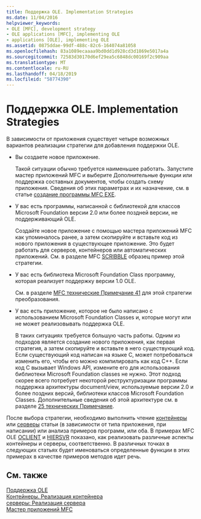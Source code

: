 ```yaml
---
title: Поддержка OLE. Implementation Strategies
ms.date: 11/04/2016
helpviewer_keywords:
- OLE [MFC], development strategy
- OLE applications [MFC], implementing OLE
- applications [OLE], implementing OLE
ms.assetid: 0875ddae-99df-488c-82c6-164074a81058
ms.openlocfilehash: 83a1089ecaaaa9bd0dd1d928cd3d1869e5017a4a
ms.sourcegitcommit: 72583d30170d6ef29ea5c6848dc00169f2c909aa
ms.translationtype: MT
ms.contentlocale: ru-RU
ms.lasthandoff: 04/18/2019
ms.locfileid: "58774390"
---
```

# <a name="ole-background-implementation-strategies"></a>Поддержка OLE. Implementation Strategies

В зависимости от приложения существует четыре возможных вариантов реализации стратегии для добавления поддержки OLE.

- Вы создаете новое приложение.

   Такой ситуации обычно требуется наименьшее работать. Запустите мастер приложений MFC и выберите Дополнительные функции или поддержка составных документов, чтобы создать схему приложения. Сведения об этих параметрах и их назначение, см. в статье [создание программы MFC EXE](../mfc/reference/mfc-application-wizard.md).

- У вас есть программы, написанной с библиотекой для классов Microsoft Foundation версии 2.0 или более поздней версии, не поддерживающий OLE.

   Создайте новое приложение с помощью мастера приложений MFC как упоминалось ранее, а затем скопируйте и вставьте код из нового приложения в существующее приложение. Это будет работать для серверов, контейнеров или автоматических приложений. См. в разделе MFC [SCRIBBLE](../overview/visual-cpp-samples.md) образец пример этой стратегии.

- У вас есть библиотека Microsoft Foundation Class программу, которая реализует поддержку версии 1.0 OLE.

   См. в разделе [MFC технические Примечание 41](../mfc/tn041-mfc-ole1-migration-to-mfc-ole-2.md) для этой стратегии преобразования.

- У вас есть приложение, которое не было написано с использованием Microsoft Foundation Classes и, которые могут или не может реализовывать поддержка OLE.

   В таких ситуациях требуется большую часть работы. Одним из подходов является создание нового приложения, как первая стратегия, а затем скопируйте и вставьте в него существующий код. Если существующий код написан на языке C, может потребоваться изменить его, чтобы его можно компилировать как код C++. Если код C вызывает Windows API, измените его для использования библиотеки Microsoft Foundation classes не нужно. Этот подход скорее всего потребует некоторой реструктуризации программы поддержка архитектуры document/view, используемые версии 2.0 и более поздних версий, библиотеки классов Microsoft Foundation Classes. Дополнительные сведения об этой архитектуре см. в разделе [25 технических Примечание](../mfc/tn025-document-view-and-frame-creation.md).

После выбора стратегии, необходимо выполнить чтение [контейнеры](../mfc/containers.md) или [серверы](../mfc/servers.md) статьи (в зависимости от типа приложения, при написании) или анализа примеров программ, или оба. В примерах MFC OLE [OCLIENT](../overview/visual-cpp-samples.md) и [HIERSVR](../overview/visual-cpp-samples.md) показано, как реализовать различные аспекты контейнеры и серверы, соответственно. В различных точках в следующих статьях будет именоваться определенные функции в этих примерах в качестве примеров методов идет речь.

## <a name="see-also"></a>См. также

[Поддержка OLE](../mfc/ole-background.md)<br/>
[Контейнеры. Реализация контейнера](../mfc/containers-implementing-a-container.md)<br/>
[серверы: Реализация сервера](../mfc/servers-implementing-a-server.md)<br/>
[Мастер приложений MFC](../mfc/reference/mfc-application-wizard.md)
